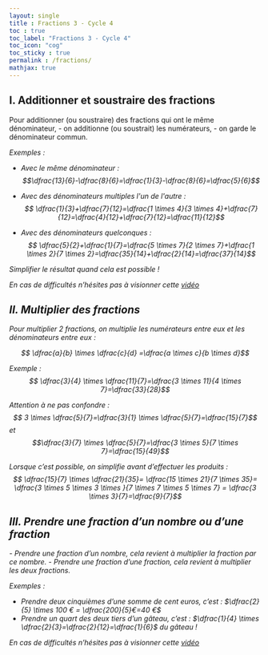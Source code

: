 ```yaml
---
layout: single
title : Fractions 3 - Cycle 4
toc : true
toc_label: "Fractions 3 - Cycle 4"
toc_icon: "cog"
toc_sticky : true
permalink : /fractions/
mathjax: true
---
```


## I. Additionner et soustraire des fractions


<div class="cours" markdown="1">
Pour additionner (ou soustraire) des fractions qui ont le même dénominateur,
- on additionne (ou soustrait) les numérateurs,
- on garde le dénominateur commun.   
</div>


<i class="icone exemple"/> Exemples : 
- Avec le même dénominateur :   
$$\dfrac{13}{6}-\dfrac{8}{6}=\dfrac{1}{3}-\dfrac{8}{6}=\dfrac{5}{6}$$

- Avec des dénominateurs multiples l'un de l'autre :   
$$ \dfrac{1}{3}+\dfrac{7}{12}=\dfrac{1 \times 4}{3 \times 4}+\dfrac{7}{12}=\dfrac{4}{12}+\dfrac{7}{12}=\dfrac{11}{12}$$

- Avec des dénominateurs quelconques :   
$$ \dfrac{5}{2}+\dfrac{1}{7}=\dfrac{5 \times 7}{2 \times 7}+\dfrac{1 \times 2}{7 \times 2}=\dfrac{35}{14}+\dfrac{2}{14}=\dfrac{37}{14}$$


<i class="conseil"/> Simplifier le résultat quand cela est possible !   

<i class="lien"/> En cas de difficultés n’hésites pas à visionner cette [vidéo](https://www.youtube.com/watch?v=lGShZVQlXMQ)


## II. Multiplier des fractions

<div class="cours" markdown="1">
Pour multiplier 2 fractions, on multiplie les numérateurs entre eux et les dénominateurs entre eux :   

$$ \dfrac{a}{b} \times \dfrac{c}{d} =\dfrac{a \times c}{b \times d}$$
</div>


<i class="exemple"/> Exemple : $$ \dfrac{3}{4} \times \dfrac{11}{7}=\dfrac{3 \times 11}{4 \times 7}=\dfrac{33}{28}$$

				
<i class="attention"/> Attention à ne pas confondre : $$ 3 \times \dfrac{5}{7}=\dfrac{3}{1} \times \dfrac{5}{7}=\dfrac{15}{7}$$ et $$\dfrac{3}{7} \times \dfrac{5}{7}=\dfrac{3 \times 5}{7 \times 7}=\dfrac{15}{49}$$

	
<i class="conseil"/>  Lorsque c’est possible, on simplifie avant d’effectuer les produits :
$$ \dfrac{15}{7} \times \dfrac{21}{35}= \dfrac{15 \times 21}{7 \times 35}= \dfrac{3 \times 5 \times 3 \times }{7 \times 7 \times 5 \times 7} = \dfrac{3 \times 3}{7}=\dfrac{9}{7}$$


## III. Prendre une fraction d’un nombre ou d’une fraction


<div class="cours" markdown="1">
- Prendre une fraction d’un nombre, cela revient à multiplier la fraction par ce nombre.
- Prendre une fraction d’une fraction, cela revient à multiplier les deux fractions. 
</div>

<i class="exemple"/> Exemples :
- Prendre deux cinquièmes d’une somme de cent euros, c’est :
$\dfrac{2}{5} \times 100 € = \dfrac{200}{5}€=40 €$
- Prendre un quart des deux tiers d’un gâteau, c’est : 
$\dfrac{1}{4} \times \dfrac{2}{3}=\dfrac{2}{12}=\dfrac{1}{6}$ du gâteau !


<i class="lien"/> En cas de difficultés n’hésites pas à visionner cette [vidéo](https://youtu.be/OUDicIla23I) 


<!--stackedit_data:
eyJoaXN0b3J5IjpbMTY1ODk1NzI2NSwxMzY3NzYxMzkwXX0=
-->